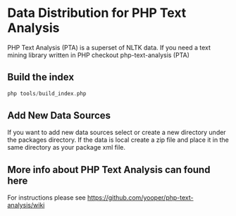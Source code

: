 # Data Distribution for PHP Text Analysis
PHP Text Analysis (PTA) is a superset of NLTK data. If you need a text mining library written 
in PHP checkout php-text-analysis (PTA) 

## Build the index
```php
php tools/build_index.php
```

## Add New Data Sources
If you want to add new data sources select or create a new directory under the packages
directory. If the data is local create a zip file and place it in the same directory
as your package xml file. 


## More info about PHP Text Analysis can found here
For instructions please see https://github.com/yooper/php-text-analysis/wiki


